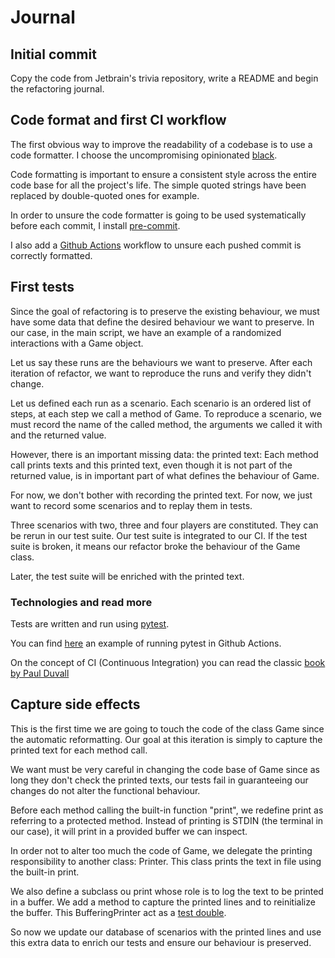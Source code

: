 # Journal

## Initial commit
Copy the code from Jetbrain's trivia repository, write a README and begin the refactoring journal.

## Code format and first CI workflow
The first obvious way to improve the readability of a codebase is to use a code formatter.
I choose the uncompromising opinionated [black](https://github.com/psf/black).

Code formatting is important to ensure a consistent style across the entire code base for all the project's life.
The simple quoted strings have been replaced by double-quoted ones for example.

In order to unsure the code formatter is going to be used systematically before each commit,
I install [pre-commit](https://pre-commit.com/).

I also add a [Github Actions](https://docs.github.com/en/actions)
workflow to unsure each pushed commit is correctly formatted.
## First tests
Since the goal of refactoring is to preserve the existing behaviour,
we must have some data that define the desired behaviour we want to preserve. In our case, in the main
script, we have an example of a randomized interactions with a Game object.

Let us say these runs are the behaviours we want to preserve.
After each iteration of refactor, we want to reproduce the runs and verify they didn't change.

Let us defined each run as a scenario. Each scenario is an ordered list of steps,
at each step we call a method of Game. To reproduce a scenario, we must record the name of the called method,
the arguments we called it with and the returned value.

However, there is an important missing data: the printed text: Each method call prints texts and this
printed text, even though it is not part of the returned value, is in important part of what defines the behaviour of Game.

For now, we don't bother with recording the printed text. For now, we just want to record some scenarios and to replay
them in tests.

Three scenarios with two, three and four players are constituted. They can be rerun in our test suite.
Our test suite is integrated to our CI. If the test suite is broken, it means our refactor broke the behaviour of the Game class.

Later, the test suite will be enriched with the printed text.
### Technologies and read more
Tests are written and run using [pytest](https://docs.pytest.org/).

You can find [here](https://docs.pytest.org/) an example of running pytest in Github Actions.

On the concept of CI (Continuous Integration) you can read the classic [book by Paul Duvall](https://www.amazon.fr/Continuous-Integration-Improving-Software-Reducing/dp/0321336380)

## Capture side effects
This is the first time we are going to touch the code of the class Game since the automatic reformatting.
Our goal at this iteration is simply to capture the printed text for each method call.

We want must be very careful in changing the code base of Game since as long they don't check the printed texts, our tests fail in guaranteeing our changes do not alter the functional behaviour.

Before each method calling the built-in function "print", we redefine print as referring to a protected method. Instead of printing is STDIN (the terminal in our case), it will print in a provided buffer we can inspect.

In order not to alter too much the code of Game, we delegate the printing responsibility to another class: Printer. This class prints the text in file using the built-in print.

We also define a subclass ou print whose role
is to log the text to be printed in a buffer. We add a method to capture the printed lines and to reinitialize the buffer.
This BufferingPrinter act as a [test double](https://martinfowler.com/bliki/TestDouble.html).

So now we update our database of scenarios with the printed lines and use this extra data to enrich our tests and ensure our behaviour is preserved.
